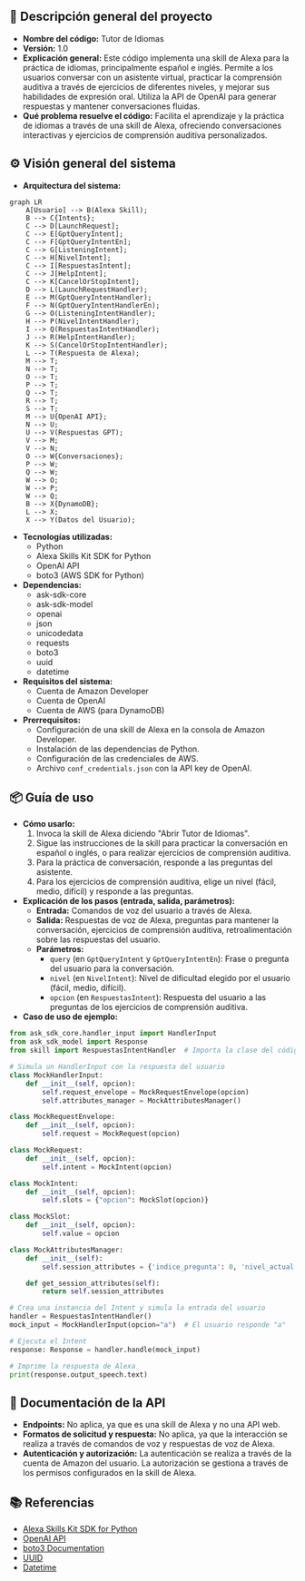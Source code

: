## 📄 Descripción general del proyecto

*   **Nombre del código:** Tutor de Idiomas
*   **Versión:** 1.0
*   **Explicación general:** Este código implementa una skill de Alexa para la práctica de idiomas, principalmente español e inglés. Permite a los usuarios conversar con un asistente virtual, practicar la comprensión auditiva a través de ejercicios de diferentes niveles, y mejorar sus habilidades de expresión oral. Utiliza la API de OpenAI para generar respuestas y mantener conversaciones fluidas.
*   **Qué problema resuelve el código:** Facilita el aprendizaje y la práctica de idiomas a través de una skill de Alexa, ofreciendo conversaciones interactivas y ejercicios de comprensión auditiva personalizados.

## ⚙️ Visión general del sistema

*   **Arquitectura del sistema:**

```mermaid
graph LR
    A[Usuario] --> B(Alexa Skill);
    B --> C{Intents};
    C --> D[LaunchRequest];
    C --> E[GptQueryIntent];
    C --> F[GptQueryIntentEn];
    C --> G[ListeningIntent];
    C --> H[NivelIntent];
    C --> I[RespuestasIntent];
    C --> J[HelpIntent];
    C --> K[CancelOrStopIntent];
    D --> L(LaunchRequestHandler);
    E --> M(GptQueryIntentHandler);
    F --> N(GptQueryIntentHandlerEn);
    G --> O(ListeningIntentHandler);
    H --> P(NivelIntentHandler);
    I --> Q(RespuestasIntentHandler);
    J --> R(HelpIntentHandler);
    K --> S(CancelOrStopIntentHandler);
    L --> T(Respuesta de Alexa);
    M --> T;
    N --> T;
    O --> T;
    P --> T;
    Q --> T;
    R --> T;
    S --> T;
    M --> U{OpenAI API};
    N --> U;
    U --> V(Respuestas GPT);
    V --> M;
    V --> N;
    O --> W{Conversaciones};
    P --> W;
    Q --> W;
    W --> O;
    W --> P;
    W --> Q;
    B --> X{DynamoDB};
    L --> X;
    X --> Y(Datos del Usuario);
```

*   **Tecnologías utilizadas:**
    *   Python
    *   Alexa Skills Kit SDK for Python
    *   OpenAI API
    *   boto3 (AWS SDK for Python)
*   **Dependencias:**
    *   ask-sdk-core
    *   ask-sdk-model
    *   openai
    *   json
    *   unicodedata
    *   requests
    *   boto3
    *   uuid
    *   datetime
*   **Requisitos del sistema:**
    *   Cuenta de Amazon Developer
    *   Cuenta de OpenAI
    *   Cuenta de AWS (para DynamoDB)
*   **Prerrequisitos:**
    *   Configuración de una skill de Alexa en la consola de Amazon Developer.
    *   Instalación de las dependencias de Python.
    *   Configuración de las credenciales de AWS.
    *   Archivo `conf_credentials.json` con la API key de OpenAI.

## 📦 Guía de uso

*   **Cómo usarlo:**
    1.  Invoca la skill de Alexa diciendo "Abrir Tutor de Idiomas".
    2.  Sigue las instrucciones de la skill para practicar la conversación en español o inglés, o para realizar ejercicios de comprensión auditiva.
    3.  Para la práctica de conversación, responde a las preguntas del asistente.
    4.  Para los ejercicios de comprensión auditiva, elige un nivel (fácil, medio, difícil) y responde a las preguntas.
*   **Explicación de los pasos (entrada, salida, parámetros):**
    *   **Entrada:** Comandos de voz del usuario a través de Alexa.
    *   **Salida:** Respuestas de voz de Alexa, preguntas para mantener la conversación, ejercicios de comprensión auditiva, retroalimentación sobre las respuestas del usuario.
    *   **Parámetros:**
        *   `query` (en `GptQueryIntent` y `GptQueryIntentEn`): Frase o pregunta del usuario para la conversación.
        *   `nivel` (en `NivelIntent`): Nivel de dificultad elegido por el usuario (fácil, medio, difícil).
        *   `opcion` (en `RespuestasIntent`): Respuesta del usuario a las preguntas de los ejercicios de comprensión auditiva.
*   **Caso de uso de ejemplo:**

```python
from ask_sdk_core.handler_input import HandlerInput
from ask_sdk_model import Response
from skill import RespuestasIntentHandler  # Importa la clase del código original

# Simula un HandlerInput con la respuesta del usuario
class MockHandlerInput:
    def __init__(self, opcion):
        self.request_envelope = MockRequestEnvelope(opcion)
        self.attributes_manager = MockAttributesManager()

class MockRequestEnvelope:
    def __init__(self, opcion):
        self.request = MockRequest(opcion)

class MockRequest:
    def __init__(self, opcion):
        self.intent = MockIntent(opcion)

class MockIntent:
    def __init__(self, opcion):
        self.slots = {"opcion": MockSlot(opcion)}

class MockSlot:
    def __init__(self, opcion):
        self.value = opcion

class MockAttributesManager:
    def __init__(self):
        self.session_attributes = {'indice_pregunta': 0, 'nivel_actual': [("Pregunta 1", "a"), ("Pregunta 2", "b")], 'en_conversacion': True}

    def get_session_attributes(self):
        return self.session_attributes

# Crea una instancia del Intent y simula la entrada del usuario
handler = RespuestasIntentHandler()
mock_input = MockHandlerInput(opcion="a")  # El usuario responde "a"

# Ejecuta el Intent
response: Response = handler.handle(mock_input)

# Imprime la respuesta de Alexa
print(response.output_speech.text)
```

## 🔐 Documentación de la API

*   **Endpoints:** No aplica, ya que es una skill de Alexa y no una API web.
*   **Formatos de solicitud y respuesta:** No aplica, ya que la interacción se realiza a través de comandos de voz y respuestas de voz de Alexa.
*   **Autenticación y autorización:** La autenticación se realiza a través de la cuenta de Amazon del usuario. La autorización se gestiona a través de los permisos configurados en la skill de Alexa.

## 📚 Referencias

*   [Alexa Skills Kit SDK for Python](https://developer.amazon.com/en-US/docs/alexa/ask-sdk/index.html)
*   [OpenAI API](https://openai.com/docs/api-reference)
*   [boto3 Documentation](https://boto3.amazonaws.com/v1/documentation/api/index.html)
*   [UUID](https://docs.python.org/3/library/uuid.html)
*   [Datetime](https://docs.python.org/3/library/datetime.html)
